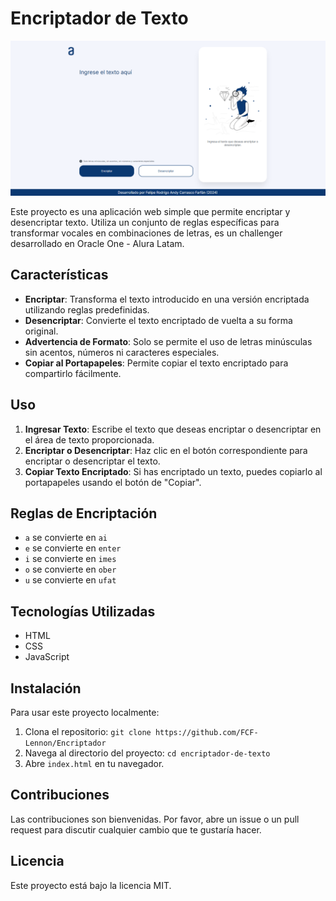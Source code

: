 # Encriptador de Texto

![imagen de la pagina web](./Assets/fullscreen.png)

Este proyecto es una aplicación web simple que permite encriptar y desencriptar texto. Utiliza un conjunto de reglas específicas para transformar vocales en combinaciones de letras, es un challenger desarrollado en Oracle One - Alura Latam.

## Características

- **Encriptar**: Transforma el texto introducido en una versión encriptada utilizando reglas predefinidas.
- **Desencriptar**: Convierte el texto encriptado de vuelta a su forma original.
- **Advertencia de Formato**: Solo se permite el uso de letras minúsculas sin acentos, números ni caracteres especiales.
- **Copiar al Portapapeles**: Permite copiar el texto encriptado para compartirlo fácilmente.

## Uso

1. **Ingresar Texto**: Escribe el texto que deseas encriptar o desencriptar en el área de texto proporcionada.
2. **Encriptar o Desencriptar**: Haz clic en el botón correspondiente para encriptar o desencriptar el texto.
3. **Copiar Texto Encriptado**: Si has encriptado un texto, puedes copiarlo al portapapeles usando el botón de "Copiar".

## Reglas de Encriptación

- `a` se convierte en `ai`
- `e` se convierte en `enter`
- `i` se convierte en `imes`
- `o` se convierte en `ober`
- `u` se convierte en `ufat`

## Tecnologías Utilizadas

- HTML
- CSS
- JavaScript

## Instalación

Para usar este proyecto localmente:

1. Clona el repositorio: `git clone https://github.com/FCF-Lennon/Encriptador`
2. Navega al directorio del proyecto: `cd encriptador-de-texto`
3. Abre `index.html` en tu navegador.

## Contribuciones

Las contribuciones son bienvenidas. Por favor, abre un issue o un pull request para discutir cualquier cambio que te gustaría hacer.

## Licencia

Este proyecto está bajo la licencia MIT.
